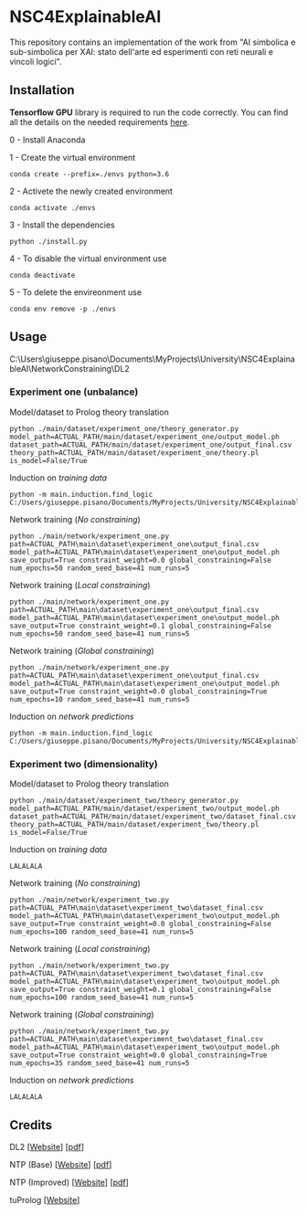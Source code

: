 # NSC4ExplainableAI

This repository contains an implementation of the work from "AI simbolica e sub-simbolica per XAI: stato dell'arte ed esperimenti con reti neurali e vincoli logici".

## Installation

**Tensorflow GPU** library is required to run the code correctly. You can find all the details on the needed requirements [here](https://www.tensorflow.org/install/gpu).

0 - Install Anaconda

1 - Create the virtual environment
    
    conda create --prefix=./envs python=3.6

2 - Activete the newly created environment
    
    conda activate ./envs

3 - Install the dependencies
    
    python ./install.py

4 - To disable the virtual environment use
    
    conda deactivate

5 - To delete the envireonment use

    conda env remove -p ./envs

## Usage

C:\Users\giuseppe.pisano\Documents\MyProjects\University\NSC4ExplainableAI\NetworkConstraining\DL2

### Experiment one (**unbalance**)

Model/dataset to Prolog theory translation

    python ./main/dataset/experiment_one/theory_generator.py model_path=ACTUAL_PATH/main/dataset/experiment_one/output_model.ph dataset_path=ACTUAL_PATH/main/dataset/experiment_one/output_final.csv theory_path=ACTUAL_PATH/main/dataset/experiment_one/theory.pl is_model=False/True

Induction on *training data* 

    python -m main.induction.find_logic C:/Users/giuseppe.pisano/Documents/MyProjects/University/NSC4ExplainableAI/main/config/experiment_one.conf

Network training (*No constraining*)

    python ./main/network/experiment_one.py path=ACTUAL_PATH\main\dataset\experiment_one\output_final.csv model_path=ACTUAL_PATH\main\dataset\experiment_one\output_model.ph save_output=True constraint_weight=0.0 global_constraining=False num_epochs=50 random_seed_base=41 num_runs=5

Network training (*Local constraining*)

    python ./main/network/experiment_one.py path=ACTUAL_PATH\main\dataset\experiment_one\output_final.csv model_path=ACTUAL_PATH\main\dataset\experiment_one\output_model.ph save_output=True constraint_weight=0.1 global_constraining=False num_epochs=50 random_seed_base=41 num_runs=5

Network training (*Global constraining*)

    python ./main/network/experiment_one.py path=ACTUAL_PATH\main\dataset\experiment_one\output_final.csv model_path=ACTUAL_PATH\main\dataset\experiment_one\output_model.ph save_output=True constraint_weight=0.0 global_constraining=True num_epochs=10 random_seed_base=41 num_runs=5

Induction on *network predictions*

    python -m main.induction.find_logic C:/Users/giuseppe.pisano/Documents/MyProjects/University/NSC4ExplainableAI/main/config/experiment_one.conf

### Experiment two (**dimensionality**)

Model/dataset to Prolog theory translation

    python ./main/dataset/experiment_two/theory_generator.py model_path=ACTUAL_PATH/main/dataset/experiment_two/output_model.ph dataset_path=ACTUAL_PATH/main/dataset/experiment_two/dataset_final.csv theory_path=ACTUAL_PATH/main/dataset/experiment_two/theory.pl is_model=False/True

Induction on *training data* 

    LALALALA

Network training (*No constraining*)

    python ./main/network/experiment_two.py path=ACTUAL_PATH\main\dataset\experiment_two\dataset_final.csv model_path=ACTUAL_PATH\main\dataset\experiment_two\output_model.ph save_output=True constraint_weight=0.0 global_constraining=False num_epochs=100 random_seed_base=41 num_runs=5

Network training (*Local constraining*)

    python ./main/network/experiment_two.py path=ACTUAL_PATH\main\dataset\experiment_two\dataset_final.csv model_path=ACTUAL_PATH\main\dataset\experiment_two\output_model.ph save_output=True constraint_weight=0.1 global_constraining=False num_epochs=100 random_seed_base=41 num_runs=5

Network training (*Global constraining*)

    python ./main/network/experiment_two.py path=ACTUAL_PATH\main\dataset\experiment_two\dataset_final.csv model_path=ACTUAL_PATH\main\dataset\experiment_two\output_model.ph save_output=True constraint_weight=0.0 global_constraining=True num_epochs=35 random_seed_base=41 num_runs=5

Induction on *network predictions*

    LALALALA

## Credits

DL2 [[Website](https://www.sri.inf.ethz.ch/publications/fischer2019dl2)] [[pdf](https://files.sri.inf.ethz.ch/website/papers/icml19-dl2.pdf)]

NTP (Base) [[Website](https://github.com/uclmr/ntp)] [[pdf](https://arxiv.org/abs/1705.11040)]

NTP (Improved) [[Website](https://github.com/Michiel29/ntp-release)] [[pdf](https://arxiv.org/abs/1906.06805)]

tuProlog [[Website](http://apice.unibo.it/xwiki/bin/view/Tuprolog/WebHome)]
